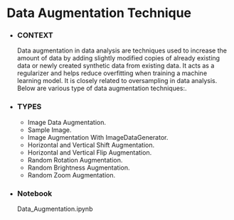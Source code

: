 #    Data Augmentation Technique

- ### CONTEXT
  Data augmentation in data analysis are techniques used to increase the amount of data by adding slightly modified copies of already existing data or newly created synthetic
  data from existing data. It acts as a regularizer and helps reduce overfitting when training a machine learning model. It is closely related to oversampling in data analysis. 
  Below are various type of data augmentation techniques:.

- ### TYPES 

	- Image Data Augmentation.
	- Sample Image.
	- Image Augmentation With ImageDataGenerator. 
	- Horizontal and Vertical Shift Augmentation.
	- Horizontal and Vertical Flip Augmentation.
	- Random Rotation Augmentation.
	- Random Brightness Augmentation.
	- Random Zoom Augmentation.
 
- ### Notebook
	Data_Augmentation.ipynb
